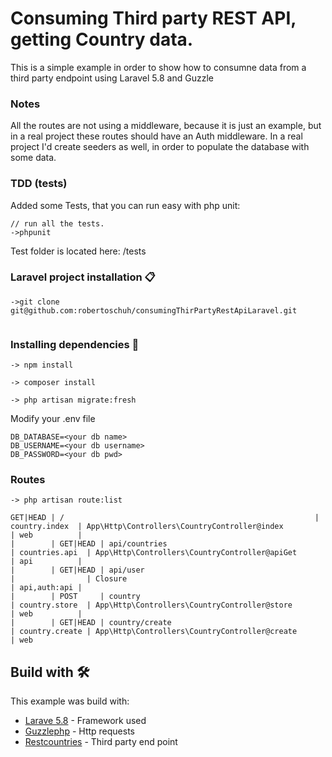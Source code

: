 # Consuming Third party REST API, getting Country data.

This is a simple example in order to show how to consumne data from a third party endpoint using Laravel 5.8 and Guzzle

### Notes
All the routes are not using a middleware, because it is just an example, but in a real project these routes should have an Auth middleware.
In a real project I'd create seeders as well, in order to populate the database with some data.

### TDD (tests)
Added some Tests, that you can run easy with php unit:


```
// run all the tests.
->phpunit  

```
Test folder is located here: /tests

### Laravel project installation 📋

```
->git clone git@github.com:robertoschuh/consumingThirPartyRestApiLaravel.git


```
### Installing dependencies 🔧

```
-> npm install

-> composer install

-> php artisan migrate:fresh

```
Modify your .env file

```
DB_DATABASE=<your db name>
DB_USERNAME=<your db username>
DB_PASSWORD=<your db pwd>
```


### Routes

```
-> php artisan route:list

```

```
GET|HEAD | /                                                        | country.index  | App\Http\Controllers\CountryController@index                      | web          |
|        | GET|HEAD | api/countries                                            | countries.api  | App\Http\Controllers\CountryController@apiGet                     | api          |
|        | GET|HEAD | api/user                                                 |                | Closure                                                           | api,auth:api |
|        | POST     | country                                                  | country.store  | App\Http\Controllers\CountryController@store                      | web          |
|        | GET|HEAD | country/create                                           | country.create | App\Http\Controllers\CountryController@create                     | web  

```

## Build with 🛠️

This example was build with:

* [Larave 5.8](https://laravel.com/docs/5.8/) - Framework used
* [Guzzlephp](http://docs.guzzlephp.org/en/stable/) - Http requests
* [Restcountries](https://restcountries.eu/) - Third party end point
